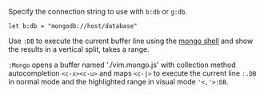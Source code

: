 Specify the connection string to use with `b:db` or `g:db`.

```vim
let b:db = "mongodb://host/database"
```

Use `:DB` to execute the current buffer line using the [mongo
shell](https://docs.mongodb.com/manual/mongo/) and show the results in a
vertical split, takes a range.

`:Mongo` opens a buffer named './vim.mongo.js' with collection method
autocompletion `<c-x><c-u>` and maps `<c-j>` to execute the current line `:.DB`
in normal mode and the highlighted range in visual mode `'<,'>:DB`.
